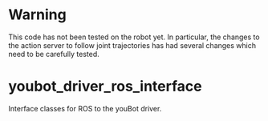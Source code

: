 # Warning
This code has not been tested on the robot yet. In particular, the changes to the action server to follow joint trajectories has had several changes which need to be carefully tested.

youbot_driver_ros_interface
===========================

Interface classes for ROS to the youBot driver.
